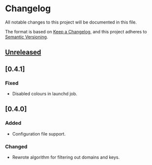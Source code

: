 # Changelog

All notable changes to this project will be documented in this file.

The format is based on [Keep a Changelog](https://keepachangelog.com/en/1.0.0/),
and this project adheres to
[Semantic Versioning](https://semver.org/spec/v2.0.0.html).

## [Unreleased]

## [0.4.1]

### Fixed

- Disabled colours in launchd job.

## [0.4.0]

### Added

- Configuration file support.

### Changed

- Rewrote algorithm for filtering out domains and keys.

[unreleased]: https://github.com/Tatsh/patreon-archiver/compare/v0.4.1...HEAD

